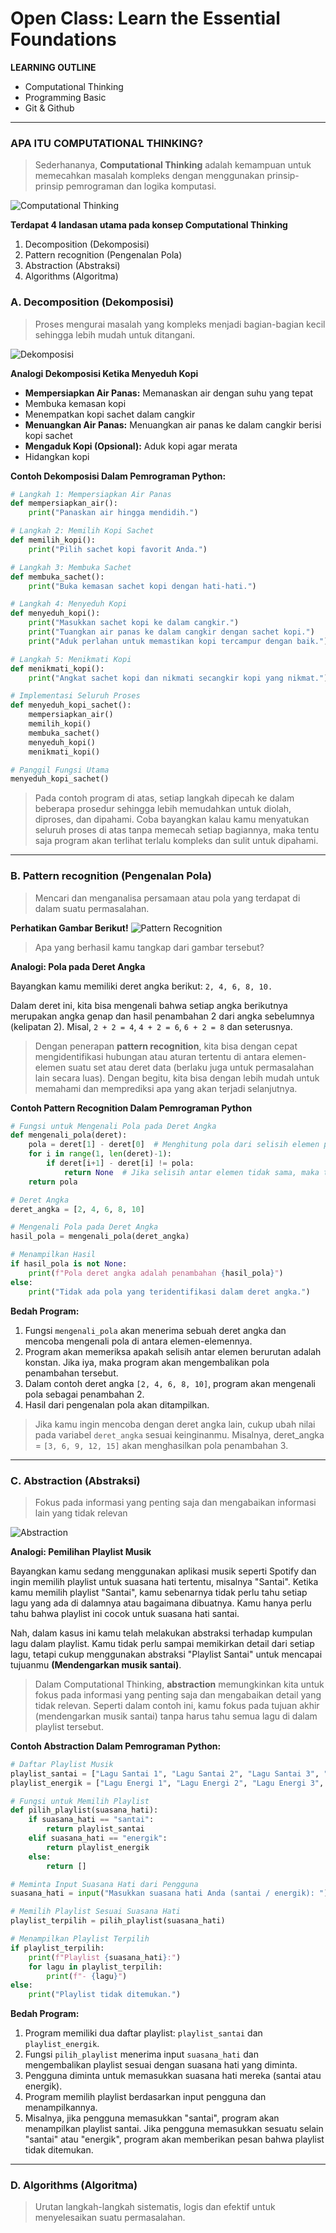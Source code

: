 # Open Class: Learn the Essential Foundations

**LEARNING OUTLINE**
* Computational Thinking
* Programming Basic
* Git & Github
---
### APA ITU COMPUTATIONAL THINKING?
> Sederhananya, **Computational Thinking** adalah kemampuan untuk memecahkan masalah kompleks dengan menggunakan prinsip-prinsip pemrograman dan logika komputasi.

![Computational Thinking](../img/computational_thinking.jpg)

**Terdapat 4 landasan utama pada konsep Computational Thinking**
1. Decomposition (Dekomposisi)
2. Pattern recognition (Pengenalan Pola)
3. Abstraction (Abstraksi)
4. Algorithms (Algoritma)

### A. Decomposition (Dekomposisi)
> Proses mengurai masalah yang kompleks menjadi bagian-bagian kecil sehingga lebih mudah untuk ditangani.

![Dekomposisi](../img/dekomposisi.png)

**Analogi Dekomposisi Ketika Menyeduh Kopi**
* **Mempersiapkan Air Panas:** Memanaskan air dengan suhu yang tepat
* Membuka kemasan kopi
* Menempatkan kopi sachet dalam cangkir
* **Menuangkan Air Panas:** Menuangkan air panas ke dalam cangkir berisi kopi sachet
* **Mengaduk Kopi (Opsional):** Aduk kopi agar merata
* Hidangkan kopi

**Contoh Dekomposisi Dalam Pemrograman Python:**
```python
# Langkah 1: Mempersiapkan Air Panas
def mempersiapkan_air():
    print("Panaskan air hingga mendidih.")

# Langkah 2: Memilih Kopi Sachet
def memilih_kopi():
    print("Pilih sachet kopi favorit Anda.")

# Langkah 3: Membuka Sachet
def membuka_sachet():
    print("Buka kemasan sachet kopi dengan hati-hati.")

# Langkah 4: Menyeduh Kopi
def menyeduh_kopi():
    print("Masukkan sachet kopi ke dalam cangkir.")
    print("Tuangkan air panas ke dalam cangkir dengan sachet kopi.")
    print("Aduk perlahan untuk memastikan kopi tercampur dengan baik.")

# Langkah 5: Menikmati Kopi
def menikmati_kopi():
    print("Angkat sachet kopi dan nikmati secangkir kopi yang nikmat.")

# Implementasi Seluruh Proses
def menyeduh_kopi_sachet():
    mempersiapkan_air()
    memilih_kopi()
    membuka_sachet()
    menyeduh_kopi()
    menikmati_kopi()

# Panggil Fungsi Utama
menyeduh_kopi_sachet()
```
> Pada contoh program di atas, setiap langkah dipecah ke dalam beberapa prosedur sehingga lebih memudahkan untuk diolah, diproses, dan dipahami. Coba bayangkan kalau kamu menyatukan seluruh proses di atas tanpa memecah setiap bagiannya, maka tentu saja program akan terlihat terlalu kompleks dan sulit untuk dipahami.

---

### B. Pattern recognition (Pengenalan Pola)
> Mencari dan menganalisa persamaan atau pola yang terdapat di dalam suatu permasalahan.

**Perhatikan Gambar Berikut!**
![Pattern Recognition](../img/pattern.png)
>Apa yang berhasil kamu tangkap dari gambar tersebut?

**Analogi: Pola pada Deret Angka**

Bayangkan kamu memiliki deret angka berikut: `2, 4, 6, 8, 10.`

Dalam deret ini, kita bisa mengenali bahwa setiap angka berikutnya merupakan angka genap dan hasil penambahan 2 dari angka sebelumnya (kelipatan 2).
Misal, `2 + 2 = 4`, `4 + 2 = 6`, `6 + 2 = 8` dan seterusnya.

> Dengan penerapan **pattern recognition**, kita bisa dengan cepat mengidentifikasi hubungan atau aturan tertentu di antara elemen-elemen suatu set atau deret data (berlaku juga untuk permasalahan lain secara luas). Dengan begitu, kita bisa dengan lebih mudah untuk memahami dan memprediksi apa yang akan terjadi selanjutnya.

**Contoh Pattern Recognition Dalam Pemrograman Python**
```python
# Fungsi untuk Mengenali Pola pada Deret Angka
def mengenali_pola(deret):
    pola = deret[1] - deret[0]  # Menghitung pola dari selisih elemen pertama dan kedua
    for i in range(1, len(deret)-1):
        if deret[i+1] - deret[i] != pola:
            return None  # Jika selisih antar elemen tidak sama, maka tidak ada pola
    return pola

# Deret Angka
deret_angka = [2, 4, 6, 8, 10]

# Mengenali Pola pada Deret Angka
hasil_pola = mengenali_pola(deret_angka)

# Menampilkan Hasil
if hasil_pola is not None:
    print(f"Pola deret angka adalah penambahan {hasil_pola}")
else:
    print("Tidak ada pola yang teridentifikasi dalam deret angka.")
```
**Bedah Program:**
1. Fungsi `mengenali_pola` akan menerima sebuah deret angka dan mencoba mengenali pola di antara elemen-elemennya.
2. Program akan memeriksa apakah selisih antar elemen berurutan adalah konstan. Jika iya, maka program akan mengembalikan pola penambahan tersebut.
3. Dalam contoh deret angka `[2, 4, 6, 8, 10]`, program akan mengenali pola sebagai penambahan 2.
4. Hasil dari pengenalan pola akan ditampilkan.
   
> Jika kamu ingin mencoba dengan deret angka lain, cukup ubah nilai pada variabel `deret_angka` sesuai keinginanmu. Misalnya, deret_angka = `[3, 6, 9, 12, 15]` akan menghasilkan pola penambahan 3.

---

### C. Abstraction (Abstraksi)
> Fokus pada informasi yang penting saja dan mengabaikan informasi lain yang tidak relevan

![Abstraction](../img/abstraction.webp)

**Analogi: Pemilihan Playlist Musik**

Bayangkan kamu sedang menggunakan aplikasi musik seperti Spotify dan ingin memilih playlist untuk suasana hati tertentu, misalnya "Santai". Ketika kamu memilih playlist "Santai", kamu sebenarnya tidak perlu tahu setiap lagu yang ada di dalamnya atau bagaimana dibuatnya. Kamu hanya perlu tahu bahwa playlist ini cocok untuk suasana hati santai.

Nah, dalam kasus ini kamu telah melakukan abstraksi terhadap kumpulan lagu dalam playlist. Kamu tidak perlu sampai memikirkan detail dari setiap lagu, tetapi cukup menggunakan abstraksi "Playlist Santai" untuk mencapai tujuanmu **(Mendengarkan musik santai)**.

> Dalam Computational Thinking, **abstraction** memungkinkan kita untuk fokus pada informasi yang penting saja dan mengabaikan detail yang tidak relevan. Seperti dalam contoh ini, kamu fokus pada tujuan akhir (mendengarkan musik santai) tanpa harus tahu semua lagu di dalam playlist tersebut.

**Contoh Abstraction Dalam Pemrograman Python:**
```python
# Daftar Playlist Musik
playlist_santai = ["Lagu Santai 1", "Lagu Santai 2", "Lagu Santai 3", "Lagu Santai 4"]
playlist_energik = ["Lagu Energi 1", "Lagu Energi 2", "Lagu Energi 3", "Lagu Energi 4"]

# Fungsi untuk Memilih Playlist
def pilih_playlist(suasana_hati):
    if suasana_hati == "santai":
        return playlist_santai
    elif suasana_hati == "energik":
        return playlist_energik
    else:
        return []

# Meminta Input Suasana Hati dari Pengguna
suasana_hati = input("Masukkan suasana hati Anda (santai / energik): ")

# Memilih Playlist Sesuai Suasana Hati
playlist_terpilih = pilih_playlist(suasana_hati)

# Menampilkan Playlist Terpilih
if playlist_terpilih:
    print(f"Playlist {suasana_hati}:")
    for lagu in playlist_terpilih:
        print(f"- {lagu}")
else:
    print("Playlist tidak ditemukan.")
```
**Bedah Program:**
1. Program memiliki dua daftar playlist: `playlist_santai` dan `playlist_energik`.
2. Fungsi `pilih_playlist` menerima input `suasana_hati` dan mengembalikan playlist sesuai dengan suasana hati yang diminta.
3. Pengguna diminta untuk memasukkan suasana hati mereka (santai atau energik).
4. Program memilih playlist berdasarkan input pengguna dan menampilkannya.
5. Misalnya, jika pengguna memasukkan "santai", program akan menampilkan playlist santai. Jika pengguna memasukkan sesuatu selain "santai" atau "energik", program akan memberikan pesan bahwa playlist tidak ditemukan.

---

### D. Algorithms (Algoritma)
> Urutan langkah-langkah sistematis, logis dan efektif untuk menyelesaikan suatu permasalahan.
